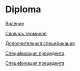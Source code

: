 # Diploma

[Видение][def]

[def]: vid.md

[Словарь терминов][def1]

[def1]: slovar.md

[Дополнительная спецификация][def2]

[def2]: dop_spec.md

[Спецификация прецедента][def3]

[def3]: spec.md

[Спецификация прецедента](spec.md)
